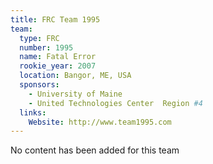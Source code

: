 ```yaml
---
title: FRC Team 1995
team:
  type: FRC
  number: 1995
  name: Fatal Error
  rookie_year: 2007
  location: Bangor, ME, USA
  sponsors:
    - University of Maine
    - United Technologies Center  Region #4
  links:
    Website: http://www.team1995.com
---
```

No content has been added for this team